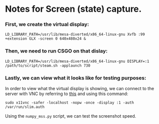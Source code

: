 # Notes for Screen (state) capture.

### First, we create the virtual display:

```
LD_LIBRARY_PATH=/usr/lib/mesa-diverted/x86_64-linux-gnu Xvfb :99 +extension GLX -screen 0 640x480x24 & 
 ```
 
### Then, we need to run CSGO on that dislay:
 
 ```
 LD_LIBRARY_PATH=/usr/lib/mesa-diverted/x86_64-linux-gnu DISPLAY=:1 /path/to/script/steam.sh -applaunch 730
 ```
 
### Lastly, we can view what it looks like for testing purposes:
 
 In order to view what the virtual display is showing, we can connect to the server with VNC by referring to [this](https://www.howopensource.com/2014/10/connect-to-linux-desktop-from-windows/) and using this command:
 ```
 sudo x11vnc -safer -localhost -nopw -once -display :1 -auth /var/run/slim.auth
 ```

Using the ```numpy_mss.py``` script, we can test the screenshot speed.
